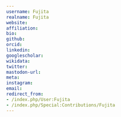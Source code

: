 ```yaml
---
username: Fujita
realname: Fujita
website: 
affiliation: 
bio: 
github: 
orcid: 
linkedin: 
googlescholar: 
wikidata: 
twitter: 
mastodon-url: 
meta:
instagram:
email:
redirect_from:
- /index.php/User:Fujita
- /index.php/Special:Contributions/Fujita
---
```

